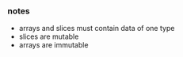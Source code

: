 ### notes
- arrays and slices must contain data of one type
- slices are mutable
- arrays are immutable


